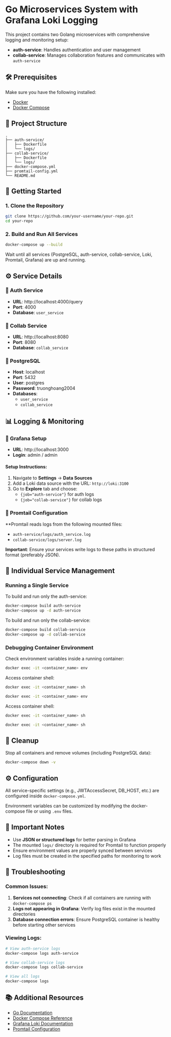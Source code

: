 # Go Microservices System with Grafana Loki Logging

This project contains two Golang microservices with comprehensive logging and monitoring setup:

- **auth-service**: Handles authentication and user management
- **collab-service**: Manages collaboration features and communicates with `auth-service`

## 🛠️ Prerequisites

Make sure you have the following installed:

- [Docker](https://www.docker.com/)
- [Docker Compose](https://docs.docker.com/compose/install/)

## 📂 Project Structure

```
.
├── auth-service/
│   ├── Dockerfile
│   └── logs/
├── collab-service/
│   ├── Dockerfile
│   └── logs/
├── docker-compose.yml
├── promtail-config.yml
└── README.md
```

## 🚀 Getting Started

### 1. Clone the Repository

```bash
git clone https://github.com/your-username/your-repo.git
cd your-repo
```

### 2. Build and Run All Services

```bash
docker-compose up --build
```

Wait until all services (PostgreSQL, auth-service, collab-service, Loki, Promtail, Grafana) are up and running.

## ⚙️ Service Details

### 🔐 Auth Service

- **URL**: http://localhost:4000/query
- **Port**: 4000
- **Database**: `user_service`

### 🤝 Collab Service

- **URL**: http://localhost:8080
- **Port**: 8080
- **Database**: `collab_service`

### 🐘 PostgreSQL

- **Host**: localhost
- **Port**: 5432
- **User**: postgres
- **Password**: truonghoang2004
- **Databases**:
  - `user_service`
  - `collab_service`

## 📊 Logging & Monitoring

### 🔎 Grafana Setup

- **URL**: http://localhost:3000
- **Login**: admin / admin

#### Setup Instructions:

1. Navigate to **Settings** → **Data Sources**
2. Add a Loki data source with the URL: `http://loki:3100`
3. Go to **Explore** tab and choose:
   - `{job="auth-service"}` for auth logs
   - `{job="collab-service"}` for collab logs

### 📜 Promtail Configuration

**Promtail reads logs from the following mounted files:

- `auth-service/logs/auth_service.log`
- `collab-service/logs/server.log`

**Important**: Ensure your services write logs to these paths in structured format (preferably JSON).

## 🔧 Individual Service Management

### Running a Single Service

To build and run only the auth-service:

```bash
docker-compose build auth-service
docker-compose up -d auth-service
```

To build and run only the collab-service:

```bash
docker-compose build collab-service
docker-compose up -d collab-service
```

### Debugging Container Environment

Check environment variables inside a running container:

```bash
docker exec -it <container_name> env
```

Access container shell:

```bash
docker exec -it <container_name> sh
```

```bash
docker exec -it <container_name> env
```

Access container shell:
```bash
docker exec -it <container_name> sh
```

```bash
docker exec -it <container_name> sh
```

## 🧹 Cleanup

Stop all containers and remove volumes (including PostgreSQL data):

```bash
docker-compose down -v
```

## ⚙️ Configuration

All service-specific settings (e.g., JWTAccessSecret, DB_HOST, etc.) are configured inside `docker-compose.yml`.

Environment variables can be customized by modifying the docker-compose file or using `.env` files.

## 📌 Important Notes

- Use **JSON or structured logs** for better parsing in Grafana
- The mounted `logs/` directory is required for Promtail to function properly
- Ensure environment values are properly synced between services
- Log files must be created in the specified paths for monitoring to work

## 🐛 Troubleshooting

### Common Issues:

1. **Services not connecting**: Check if all containers are running with `docker-compose ps`
2. **Logs not appearing in Grafana**: Verify log files exist in the mounted directories
3. **Database connection errors**: Ensure PostgreSQL container is healthy before starting other services

### Viewing Logs:

```bash
# View auth-service logs
docker-compose logs auth-service

# View collab-service logs
docker-compose logs collab-service

# View all logs
docker-compose logs
```

## 📚 Additional Resources

- [Go Documentation](https://golang.org/doc/)
- [Docker Compose Reference](https://docs.docker.com/compose/compose-file/)
- [Grafana Loki Documentation](https://grafana.com/docs/loki/)
- [Promtail Configuration](https://grafana.com/docs/loki/latest/clients/promtail/configuration/)